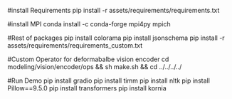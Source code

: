 #install Requirements
pip install -r assets/requirements/requirements.txt

#install MPI
conda install -c conda-forge mpi4py mpich

#Rest of packages
pip install colorama
pip install jsonschema
pip install -r assets/requirements/requirements_custom.txt

#Custom Operator for deformabalbe vision encoder
cd modeling/vision/encoder/ops && sh make.sh && cd ../../../../

#Run Demo
pip install gradio
pip install timm
pip install nltk
pip install Pillow==9.5.0
pip install transformers
pip install kornia